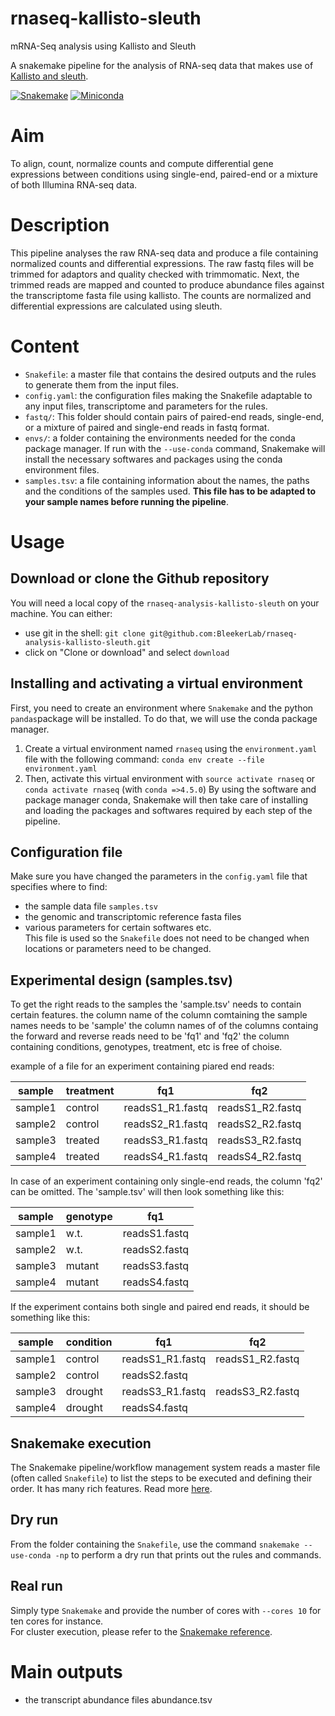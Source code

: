 # rnaseq-kallisto-sleuth
mRNA-Seq analysis using Kallisto and Sleuth

A snakemake pipeline for the analysis of RNA-seq data that makes use of [Kallisto and sleuth](https://scilifelab.github.io/courses/rnaseq/labs/kallisto).

[![Snakemake](https://img.shields.io/badge/snakemake-≥5.2.0-brightgreen.svg)](https://snakemake.bitbucket.io)
[![Miniconda](https://img.shields.io/badge/miniconda-blue.svg)](https://conda.io/miniconda)

# Aim
To align, count, normalize counts and compute differential gene expressions between conditions using single-end, paired-end or a mixture of both Illumina RNA-seq data.

# Description
This pipeline analyses the raw RNA-seq data and produce a file containing normalized counts and differential expressions. The raw fastq files will be trimmed for adaptors and quality checked with trimmomatic. Next, the trimmed reads are mapped and counted to produce abundance files against the transcriptome fasta file using kallisto. The counts are normalized and differential expressions are calculated using sleuth.


# Content
- `Snakefile`: a master file that contains the desired outputs and the rules to generate them from the input files.
- `config.yaml`: the configuration files making the Snakefile adaptable to any input files, transcriptome and parameters for the rules.
- `fastq/`: This folder should contain pairs of paired-end reads, single-end, or a mixture of paired and single-end reads in fastq format.
- `envs/`: a folder containing the environments needed for the conda package manager. If run with the `--use-conda` command, Snakemake will install the necessary softwares and packages using the conda environment files.
- `samples.tsv`:  a file containing information about the names, the paths and the conditions of the samples used.
**This file has to be adapted to your sample names before running the pipeline**.


# Usage

## Download or clone the Github repository
You will need a local copy of the `rnaseq-analysis-kallisto-sleuth` on your machine. You can either:
- use git in the shell: `git clone git@github.com:BleekerLab/rnaseq-analysis-kallisto-sleuth.git`
- click on "Clone or download" and select `download`

## Installing and activating a virtual environment
First, you need to create an environment where `Snakemake` and the python `pandas`package will be installed. To do that, we will use the conda package manager.   
1. Create a virtual environment named `rnaseq` using the `environment.yaml` file with the following command: `conda env create --file environment.yaml`
2. Then, activate this virtual environment with `source activate rnaseq` or  `conda activate rnaseq` (with `conda =>4.5.0`)
By using the software and package manager conda, Snakemake will then take care of installing and loading the packages and softwares required by each step of the pipeline.

## Configuration file
Make sure you have changed the parameters in the `config.yaml` file that specifies where to find:
- the sample data file `samples.tsv`
- the genomic and transcriptomic reference fasta files
- various parameters for certain softwares etc.    
This file is used so the `Snakefile` does not need to be changed when locations or parameters need to be changed.

## Experimental design (samples.tsv)
To get the right reads to the samples the 'sample.tsv' needs to contain certain features.
the column name of the column comtaining the sample names needs to be 'sample'
the column names of of the columns containg the forward and reverse reads need to be 'fq1' and 'fq2'
the column containing conditions, genotypes, treatment, etc is free of choise.

example of a file for an experiment containing piared end reads:

| sample   | treatment | fq1 | fq2 |
| ------- | ---------- |-----|-----|
| sample1 | control | readsS1_R1.fastq | readsS1_R2.fastq |
| sample2 | control | readsS2_R1.fastq | readsS2_R2.fastq |
| sample3 | treated | readsS3_R1.fastq | readsS3_R2.fastq |
| sample4 | treated | readsS4_R1.fastq | readsS4_R2.fastq |


In case of an experiment containing only single-end reads, the column 'fq2' can be omitted.
The 'sample.tsv' will then look something like this:

| sample   | genotype | fq1 |
| ------- | ---------- |-----|
| sample1 | w.t. | readsS1.fastq |
| sample2 | w.t. | readsS2.fastq |
| sample3 | mutant | readsS3.fastq |
| sample4 | mutant | readsS4.fastq |


If the experiment contains both single and paired end reads, it should be something like this:

| sample   | condition | fq1 | fq2 |
| ------- | ---------- |-----|-----|
| sample1 | control | readsS1_R1.fastq | readsS1_R2.fastq |
| sample2 | control | readsS2.fastq | |
| sample3 | drought | readsS3_R1.fastq | readsS3_R2.fastq |
| sample4 | drought | readsS4.fastq | |

## Snakemake execution
The Snakemake pipeline/workflow management system reads a master file (often called `Snakefile`) to list the steps to be executed and defining their order. It has many rich features. Read more [here](https://snakemake.readthedocs.io/en/stable/).

## Dry run
From the folder containing the `Snakefile`, use the command `snakemake --use-conda -np` to perform a dry run that prints out the rules and commands.

## Real run
Simply type `Snakemake` and provide the number of cores with `--cores 10` for ten cores for instance.  
For cluster execution, please refer to the [Snakemake reference](https://snakemake.readthedocs.io/en/stable/executable.html#cluster-execution).

# Main outputs
- the transcript abundance files abundance.tsv

